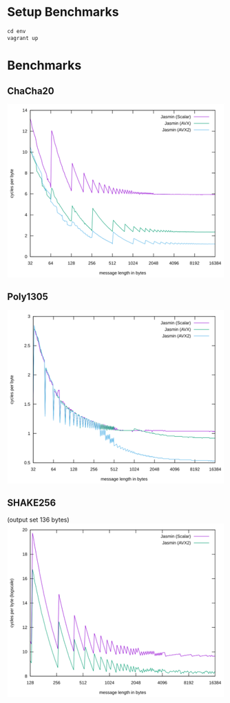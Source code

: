 # Setup Benchmarks
```
cd env
vagrant up
```

# Benchmarks

## ChaCha20
![chacha20](https://github.com/tfaoliveira/libjc/blob/master/bench/results/chacha20/svg/chacha20_libjc_xor_cycles_32_16384.svg)

## Poly1305
![poly1305](https://github.com/tfaoliveira/libjc/blob/master/bench/results/poly1305/svg/poly1305_libjc_cycles_32_16384.svg)

## SHAKE256
(output set 136 bytes)
![shake256](https://github.com/tfaoliveira/libjc/blob/master/bench/results/keccak/svg/shake256_libjc_cycles_128_16384.svg)




